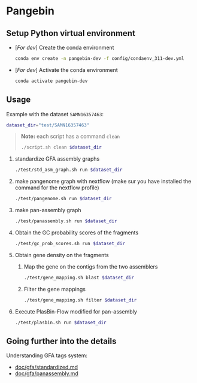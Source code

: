 # Pangebin

## Setup Python virtual environment

<!-- DOCU condaenv for dev -> change when user's one is ready -->
* [*For dev*] Create the conda environment

  ```sh
  conda env create -n pangebin-dev -f config/condaenv_311-dev.yml
  ```

* [*For dev*] Activate the conda environment

  ```sh
  conda activate pangebin-dev
  ```

## Usage

Example with the dataset `SAMN16357463`:

```sh
dataset_dir="test/SAMN16357463"
```

> **Note:** each script has a command `clean`
>
> ```sh
> ./script.sh clean $dataset_dir
> ```

1. standardize GFA assembly graphs

   ```sh
   ./test/std_asm_graph.sh run $dataset_dir
   ```

2. make pangenome graph with nextflow (make sur you have installed the command for the nextflow profile)

   ```sh
   ./test/pangenome.sh run $dataset_dir
   ```

3. make pan-assembly graph

   ```sh
   ./test/panassembly.sh run $dataset_dir
   ```

4. Obtain the GC probability scores of the fragments

   ```sh
   ./test/gc_prob_scores.sh run $dataset_dir
   ```

5. Obtain gene density on the fragments

   1. Map the gene on the contigs from the two assemblers

      ```sh
      ./test/gene_mapping.sh blast $dataset_dir
      ```

   2. Filter the gene mappings

      ```sh
      ./test/gene_mapping.sh filter $dataset_dir
      ```

6. Execute PlasBin-Flow modified for pan-assembly

   ```sh
   ./test/plasbin.sh run $dataset_dir
   ```

## Going further into the details

Understanding GFA tags system:

* [doc/gfa/standardized.md](doc/gfa/standardized.md)
* [doc/gfa/panassembly.md](doc/gfa/panassembly.md)
